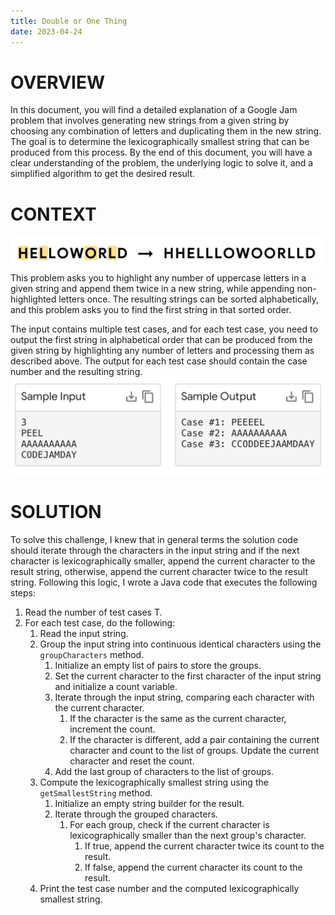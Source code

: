 ```yaml
---
title: Double or One Thing
date: 2023-04-24
---
```


# OVERVIEW 
In this document, you will find a detailed explanation of a Google Jam problem that involves generating new strings from a given string by choosing any combination of letters and duplicating them in the new string. The goal is to determine the lexicographically smallest string that can be produced from this process. By the end of this document, you will have a clear understanding of the problem, the underlying logic to solve it, and a simplified algorithm to get the desired result.

# CONTEXT
![](double-or-one-thing-img.png)
This problem asks you to highlight any number of uppercase letters in a given string and append them twice in a new string, while appending non-highlighted letters once. The resulting strings can be sorted alphabetically, and this problem asks you to find the first string in that sorted order. 

The input contains multiple test cases, and for each test case, you need to output the first string in alphabetical order that can be produced from the given string by highlighting any number of letters and processing them as described above. The output for each test case should contain the case number and the resulting string.
![](double-or-one-thing-io.png)

# SOLUTION
To solve this challenge, I knew that in general terms the solution code should iterate through the characters in the input string and if the next character is lexicographically smaller, append the current character to the result string, otherwise, append the current character twice to the result string. Following this logic, I wrote a Java code that executes the following steps:

1. Read the number of test cases T.
2. For each test case, do the following:
   1. Read the input string.
   2. Group the input string into continuous identical characters using the `groupCharacters` method.
      1. Initialize an empty list of pairs to store the groups.
      2. Set the current character to the first character of the input string and initialize a count variable.
      3. Iterate through the input string, comparing each character with the current character.
         1. If the character is the same as the current character, increment the count.
         2. If the character is different, add a pair containing the current character and count to the list of groups. Update the current character and reset the count.
      4. Add the last group of characters to the list of groups.
   3. Compute the lexicographically smallest string using the `getSmallestString` method.
      1. Initialize an empty string builder for the result.
      2. Iterate through the grouped characters.
         1. For each group, check if the current character is lexicographically smaller than the next group's character.
            1. If true, append the current character twice its count to the result.
            2. If false, append the current character its count to the result.
   4. Print the test case number and the computed lexicographically smallest string.

